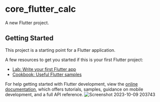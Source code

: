 # core_flutter_calc

A new Flutter project.

## Getting Started

This project is a starting point for a Flutter application.

A few resources to get you started if this is your first Flutter project:

- [Lab: Write your first Flutter app](https://docs.flutter.dev/get-started/codelab)
- [Cookbook: Useful Flutter samples](https://docs.flutter.dev/cookbook)

For help getting started with Flutter development, view the
[online documentation](https://docs.flutter.dev/), which offers tutorials,
samples, guidance on mobile development, and a full API reference.
![Screenshot 2023-10-09 203743](https://github.com/NeelManiya25/Core_Flutter_BMI_Calc/assets/131368162/3a7993e0-ad5c-4e2d-a95d-ba83a5d4596d)
